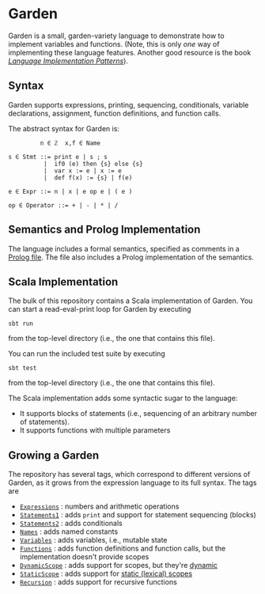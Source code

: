 [Prolog]: semantics.pl
[LIP]: https://pragprog.com/book/tpdsl/language-implementation-patterns
[Expressions]: https://github.com/hmc-cs111-fall2015/garden/releases/tag/Expressions
[Names]: https://github.com/hmc-cs111-fall2015/garden/releases/tag/Names
[Statements1]: https://github.com/hmc-cs111-fall2015/garden/releases/tag/Statements1
[Statements2]: https://github.com/hmc-cs111-fall2015/garden/releases/tag/Statements2
[Variables]: https://github.com/hmc-cs111-fall2015/garden/releases/tag/Variables
[Functions]: https://github.com/hmc-cs111-fall2015/garden/releases/tag/Functions
[DynamicScope]: https://github.com/hmc-cs111-fall2015/garden/releases/tag/DynamicScope
[StaticScope]: https://github.com/hmc-cs111-fall2015/garden/releases/tag/StaticScope
[Recursion]: https://github.com/hmc-cs111-fall2015/garden/releases/tag/Recursion
[Dynamic Scopes]: http://en.wikipedia.org/wiki/Scope_%28computer_science%29#Dynamic_scoping
[Static Scopes]: http://en.wikipedia.org/wiki/Scope_(computer_science)#Lexical_scoping

# Garden
Garden is a small, garden-variety language to demonstrate how to implement 
variables and functions. (Note, this is only *one* way of implementing these 
language features. Another good resource is the book 
[*Language Implementation Patterns*][LIP]).

## Syntax
Garden supports expressions, printing, sequencing, conditionals, variable 
declarations, assignment, function definitions, and function calls.

The abstract syntax for Garden is:

```
         n ∈ ℤ  x,f ∈ Name

s ∈ Stmt ::= print e | s ; s
          |  if0 (e) then {s} else {s}
          |  var x := e | x := e
          |  def f(x) := {s} | f(e)

e ∈ Expr ::= n | x | e op e | ( e )

op ∈ Operator ::= + | - | * | /
```

## Semantics and Prolog Implementation

The language includes a formal semantics, specified as comments in a 
[Prolog file][Prolog]. The file also includes a Prolog implementation of the
semantics.

## Scala Implementation

The bulk of this repository contains a Scala implementation of Garden. You can
start a read-eval-print loop for Garden by executing
```
sbt run
```
from the top-level directory (i.e., the one that contains this file).

You can run the included test suite by executing
```
sbt test
```
from the top-level directory (i.e., the one that contains this file).

The Scala implementation adds some syntactic sugar to the language:

   - It supports blocks of statements (i.e., sequencing of an arbitrary number
   of statements).
   - It supports functions with multiple parameters

## Growing a Garden

The repository has several tags, which correspond to different versions of
Garden, as it grows from the expression language to its full syntax. The tags
are

  - [`Expressions`][Expressions] : numbers and arithmetic operations
  - [`Statements1`][Statements1] : adds `print` and support for statement sequencing (blocks)
  - [`Statements2`][Statements2] : adds conditionals
  - [`Names`][Names] : adds named constants
  - [`Variables`][Variables] : adds variables, i.e., mutable state
  - [`Functions`][Functions] : adds function definitions and function calls, but the implementation doesn't provide scopes
  - [`DynamicScope`][DynamicScope] : adds support for scopes, but they're [dynamic][Dynamic Scopes]
  - [`StaticScope`][StaticScope] : adds support for [static (lexical) scopes][Static Scopes]
  - [`Recursion`][Recursion] : adds support for recursive functions
